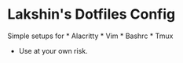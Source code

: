 # Lakshin's Dotfiles Config
 Simple setups for
 		* Alacritty
		* Vim
		* Bashrc
		* Tmux

* Use at your own risk.

